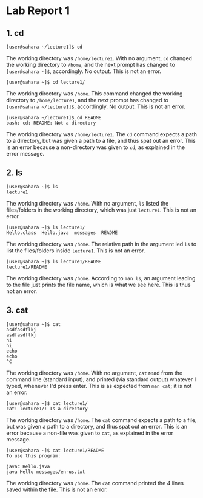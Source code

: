 # Lab Report 1
## 1. cd
```
[user@sahara ~/lecture1]$ cd
```
The working directory was `/home/lecture1`. With no argument, `cd` changed the working directory to `/home`, and the next prompt has changed to `[user@sahara ~]$`, accordingly. No output.
This is not an error.
```
[user@sahara ~]$ cd lecture1/
```
The working directory was `/home`. This command changed the working directory to `/home/lecture1`, 
and the next prompt has changed to `[user@sahara ~/lecture1]$`, accordingly. No output.
This is not an error.
```
[user@sahara ~/lecture1]$ cd README 
bash: cd: README: Not a directory
```
The working directory was `/home/lecture1`. The `cd` command expects a path to a directory, but was
given a path to a file, and thus spat out an error.
This is an error because a non-directory was given to `cd`, as explained in the error message.

## 2. ls
```
[user@sahara ~]$ ls
lecture1
```
The working directory was `/home`. With no argument, `ls` listed the files/folders in the working 
directory, which was just `lecture1`. This is not an error.
```
[user@sahara ~]$ ls lecture1/
Hello.class  Hello.java  messages  README
```
The working directory was `/home`. The relative path in the argument led `ls` to list
the files/folders inside `lecture1`. 
This is not an error.
```
[user@sahara ~]$ ls lecture1/README 
lecture1/README
```
The working directory was `/home`. According to `man ls`, an argument leading to the file just prints
the file name, which is what we see here.
This is thus not an error.

## 3. cat
```
[user@sahara ~]$ cat
asdfasdflkj
asdfasdflkj
hi
hi
echo    
echo
^C
```
The working directory was `/home`. With no argument, `cat` read from the command line (standard input),
and printed (via standard output) whatever I typed, whenever I'd press enter. 
This is as expected from `man cat`; it is not an error.
```
[user@sahara ~]$ cat lecture1/
cat: lecture1/: Is a directory
```
The working directory was `/home`. The `cat` command expects a path to a file, but was
given a path to a directory, and thus spat out an error.
This is an error because a non-file was given to `cat`, as explained in the error message.
```
[user@sahara ~]$ cat lecture1/README
To use this program:

javac Hello.java
java Hello messages/en-us.txt
```
The working directory was `/home`. The `cat` command printed the 4 lines saved within the file.
This is not an error.
